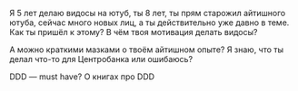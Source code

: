 Я 5 лет делаю видосы на ютуб, ты 8 лет, ты прям старожил айтишного ютуба, сейчас много новых лиц, а ты действительно уже давно в теме. Как ты пришёл к этому? В чём твоя мотивация делать видосы?

А можно краткими мазками о твоём айтишном опыте? Я знаю, что ты делал что-то для Центробанка или ошибаюсь?

DDD — must have? О книгах про DDD

